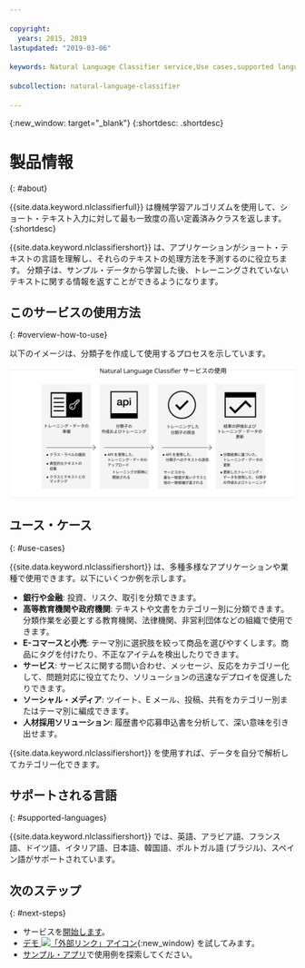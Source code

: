 ```yaml
---

copyright:
  years: 2015, 2019
lastupdated: "2019-03-06"

keywords: Natural Language Classifier service,Use cases,supported languages,language support

subcollection: natural-language-classifier

---
```


{:new_window: target="_blank"}
{:shortdesc: .shortdesc}

# 製品情報
{: #about}

{{site.data.keyword.nlclassifierfull}} は機械学習アルゴリズムを使用して、ショート・テキスト入力に対して最も一致度の高い定義済みクラスを返します。
{:shortdesc}

{{site.data.keyword.nlclassifiershort}} は、アプリケーションがショート・テキストの言語を理解し、それらのテキストの処理方法を予測するのに役立ちます。 分類子は、サンプル・データから学習した後、トレーニングされていないテキストに関する情報を返すことができるようになります。

## このサービスの使用方法
{: #overview-how-to-use}

以下のイメージは、分類子を作成して使用するプロセスを示しています。

![種別プロセス](images/classifier_process.svg)

## ユース・ケース
{: #use-cases}

{{site.data.keyword.nlclassifiershort}} は、多種多様なアプリケーションや業種で使用できます。以下にいくつか例を示します。

- **銀行や金融**: 投資、リスク、取引を分類できます。
- **高等教育機関や政府機関**: テキストや文書をカテゴリー別に分類できます。分類作業を必要とする教育機関、法律機関、非営利団体などの組織で使用できます。
- **E-コマースと小売**: テーマ別に選択肢を絞って商品を選びやすくします。商品にタグを付けたり、不正なアイテムを検出したりできます。
- **サービス**: サービスに関する問い合わせ、メッセージ、反応をカテゴリー化して、問題対応に役立てたり、ソリューションの迅速なデプロイを促進したりできます。
- **ソーシャル・メディア**: ツイート、E メール、投稿、共有をカテゴリー別またはテーマ別に編成できます。
- **人材採用ソリューション**: 履歴書や応募申込書を分析して、深い意味を引き出せます。

{{site.data.keyword.nlclassifiershort}} を使用すれば、データを自分で解析してカテゴリー化できます。

## サポートされる言語
{: #supported-languages}

{{site.data.keyword.nlclassifiershort}} では、英語、アラビア語、フランス語、ドイツ語、イタリア語、日本語、韓国語、ポルトガル語 (ブラジル)、スペイン語がサポートされています。

## 次のステップ
{: #next-steps}

- サービスを[開始します](/docs/services/natural-language-classifier?topic=natural-language-classifier-natural-language-classifier#natural-language-classifier)。
- [デモ ![「外部リンク」アイコン](../../icons/launch-glyph.svg "「外部リンク」アイコン")](https://natural-language-classifier-demo.ng.bluemix.net/){:new_window} を試してみます。
- [サンプル・アプリ](/docs/services/natural-language-classifier?topic=natural-language-classifier-sample-applications#sample-applications)で使用例を探索してください。
